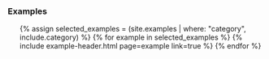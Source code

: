 
### Examples

<div id="search-results">
  <ul>
    {% assign selected_examples = (site.examples | where: "category", include.category)  %}
    {% for example in selected_examples  %}            
       {% include example-header.html page=example link=true  %}
   {% endfor %}
  </ul>

</div>

